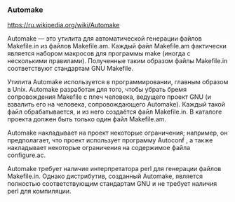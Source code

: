 ### Automake

https://ru.wikipedia.org/wiki/Automake

Automake — это утилита для автоматической генерации файлов Makefile.in из файлов Makefile.am. Каждый файл Makefile.am фактически является набором макросов для программы make (иногда с несколькими правилами). Полученные таким образом файлы Makefile.in соответствуют стандартам GNU Makefile.

Утилита Automake используется в программировании, главным образом в Unix. Automake разработан для того, чтобы убрать бремя сопровождения Makefile с плеч человека, ведущего проект GNU (и взвалить его на человека, сопровождающего Automake). Каждый такой файл обрабатывается, и из него создаётся файл Makefile.in. В каталоге проекта должен быть только один файл Makefile.am.

Automake накладывает на проект некоторые ограничения; например, он предполагает, что проект использует программу Autoconf , а также накладывает некоторые ограничения на содержимое файла configure.ac.

Automake требует наличие интерпретатора perl для генерации файлов Makefile.in. Однако дистрибутив, созданный Automake, является полностью соответствующим стандартам GNU и не требует наличия perl для компиляции.
